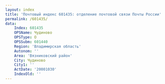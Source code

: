 ```yaml
---
layout: index
title: 'Почтовый индекс 601435: отделение почтовой связи Почты России'
permalink: /601435/
data:
    Index: 601435
    OPSName: Чудиново
    OPSType: О
    OPSSubm: 601440
    Region: 'Владимирская область'
    Autonom: ''
    Area: 'Вязниковский район'
    City: Чудиново
    City1: ''
    ActDate: '20001030'
    IndexOld: ''
---
```

